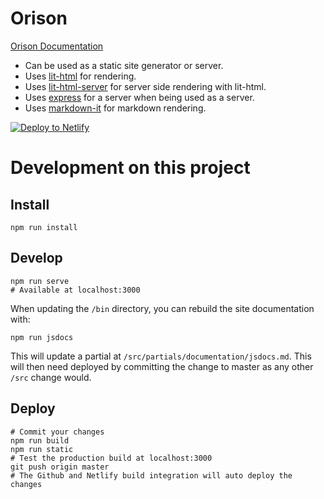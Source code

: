# Orison

[Orison Documentation](https://orison.alexlockhart.me)

* Can be used as a static site generator or server.
* Uses [lit-html](https://github.com/Polymer/lit-html) for rendering.
* Uses [lit-html-server](https://github.com/popeindustries/lit-html-server) for server side rendering with lit-html.
* Uses [express](https://expressjs.com/) for a server when being used as a server.
* Uses [markdown-it](https://github.com/markdown-it/markdown-it) for markdown rendering.

[![Deploy to Netlify](https://www.netlify.com/img/deploy/button.svg)](https://app.netlify.com/start/deploy?repository=https://github.com/megazear7/orison-netlify-starter-kit)

# Development on this project

## Install

```
npm run install
```

## Develop

```
npm run serve
# Available at localhost:3000
```

When updating the `/bin` directory, you can rebuild the site documentation with:

```
npm run jsdocs
```

This will update a partial at `/src/partials/documentation/jsdocs.md`. This will then need
deployed by committing the change to master as any other `/src` change would.

## Deploy

```
# Commit your changes
npm run build
npm run static
# Test the production build at localhost:3000
git push origin master
# The Github and Netlify build integration will auto deploy the changes
```
